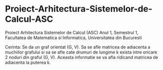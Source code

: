 # Proiect-Arhitectura-Sistemelor-de-Calcul-ASC
Proiect Arhitectura Sistemelor de Calcul (ASC) Anul 1, Semestrul 1, Facultatea de Matematica si Informatica, Universitatea din Bucuresti

Cerinta:
  Se da un graf orientat (G, V). Sa se afle matricea de adiacenta a muchiilor grafului si sa se afle cate drumuri de lungime k exista intre oricare 2 noduri din graful (G, V). Aceasta informatie se va afla ridicand matricea de adiacenta la puterea k.
